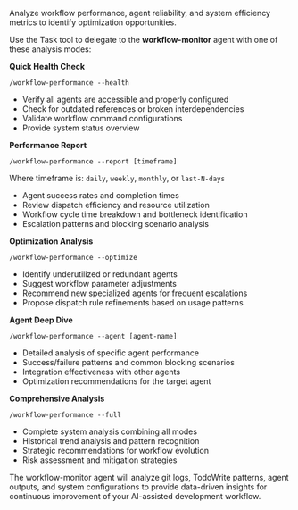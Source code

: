 Analyze workflow performance, agent reliability, and system efficiency metrics to identify optimization opportunities.

Use the Task tool to delegate to the **workflow-monitor** agent with one of these analysis modes:

**Quick Health Check**
```
/workflow-performance --health
```
- Verify all agents are accessible and properly configured
- Check for outdated references or broken interdependencies
- Validate workflow command configurations
- Provide system status overview

**Performance Report**
```
/workflow-performance --report [timeframe]
```
Where timeframe is: `daily`, `weekly`, `monthly`, or `last-N-days`
- Agent success rates and completion times
- Review dispatch efficiency and resource utilization
- Workflow cycle time breakdown and bottleneck identification
- Escalation patterns and blocking scenario analysis

**Optimization Analysis**
```
/workflow-performance --optimize
```
- Identify underutilized or redundant agents
- Suggest workflow parameter adjustments
- Recommend new specialized agents for frequent escalations
- Propose dispatch rule refinements based on usage patterns

**Agent Deep Dive**
```
/workflow-performance --agent [agent-name]
```
- Detailed analysis of specific agent performance
- Success/failure patterns and common blocking scenarios
- Integration effectiveness with other agents
- Optimization recommendations for the target agent

**Comprehensive Analysis**
```
/workflow-performance --full
```
- Complete system analysis combining all modes
- Historical trend analysis and pattern recognition
- Strategic recommendations for workflow evolution
- Risk assessment and mitigation strategies

The workflow-monitor agent will analyze git logs, TodoWrite patterns, agent outputs, and system configurations to provide data-driven insights for continuous improvement of your AI-assisted development workflow.